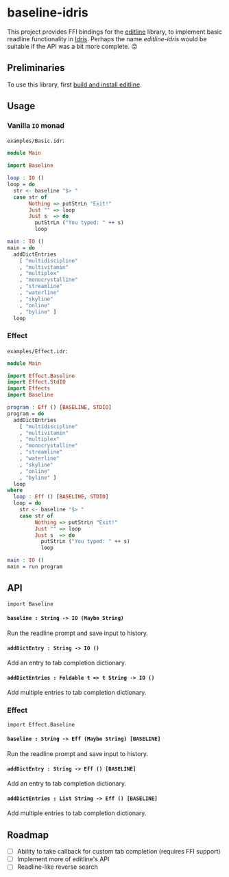 # baseline-idris

This project provides FFI bindings for the [editline](https://github.com/troglobit/editline) library, to implement basic readline functionality in [Idris](https://github.com/idris-lang). Perhaps the name *editline-idris* would be suitable if the API was a bit more complete. :stuck_out_tongue:

## Preliminaries

To use this library, first [build and install editline](https://github.com/troglobit/editline#build--install).

## Usage

### Vanilla `IO` monad

`examples/Basic.idr`:

```idris
module Main

import Baseline

loop : IO ()
loop = do
  str <- baseline "$> "
  case str of
       Nothing => putStrLn "Exit!"
       Just "" => loop
       Just s  => do
         putStrLn ("You typed: " ++ s)
         loop

main : IO ()
main = do
  addDictEntries
    [ "multidiscipline"
    , "multivitamin"
    , "multiplex"
    , "monocrystalline"
    , "streamline"
    , "waterline"
    , "skyline"
    , "online"
    , "byline" ]
  loop
```

### Effect

`examples/Effect.idr`:

```idris
module Main

import Effect.Baseline
import Effect.StdIO
import Effects
import Baseline

program : Eff () [BASELINE, STDIO]
program = do
  addDictEntries
    [ "multidiscipline"
    , "multivitamin"
    , "multiplex"
    , "monocrystalline"
    , "streamline"
    , "waterline"
    , "skyline"
    , "online"
    , "byline" ]
  loop
where
  loop : Eff () [BASELINE, STDIO]
  loop = do
    str <- baseline "$> "
    case str of
         Nothing => putStrLn "Exit!"
         Just "" => loop
         Just s  => do
           putStrLn ("You typed: " ++ s)
           loop

main : IO ()
main = run program
```

## API

`import Baseline`

#### `baseline : String -> IO (Maybe String)`

Run the readline prompt and save input to history.

#### `addDictEntry : String -> IO ()`

Add an entry to tab completion dictionary.

#### `addDictEntries : Foldable t => t String -> IO ()`

Add multiple entries to tab completion dictionary.

### Effect

`import Effect.Baseline`

#### `baseline : String -> Eff (Maybe String) [BASELINE]`

Run the readline prompt and save input to history.

#### `addDictEntry : String -> Eff () [BASELINE]`

Add an entry to tab completion dictionary.

#### `addDictEntries : List String -> Eff () [BASELINE]`

Add multiple entries to tab completion dictionary.

## Roadmap

- [ ] Ability to take callback for custom tab completion (requires FFI support)
- [ ] Implement more of editline's API
- [ ] Readline-like reverse search
